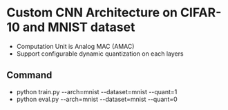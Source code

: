 # Custom CNN Architecture on CIFAR-10 and MNIST dataset

- Computation Unit is Analog MAC (AMAC)
- Support configurable dynamic quantization on each layers

## Command
- python train.py --arch=mnist --dataset=mnist --quant=1
- python eval.py --arch=mnist --dataset=mnist --quant=0
